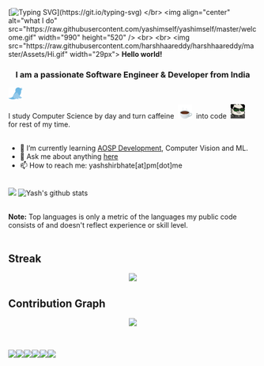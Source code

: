 [![Typing SVG](https://readme-typing-svg.herokuapp.com?color=%23F76767&center=true&width=500&lines=Hello+world!+I+am+Yash;I+am+a+Software+Engineer+by+profession;I+work+on+various+projects+in+my+free+time;Thanks+for+visiting+my+profile.)](https://git.io/typing-svg)
</br>
      <img align="center" alt="what I do" src="https://raw.githubusercontent.com/yashimself/yashimself/master/welcome.gif" width="990" height="520" />
      <br>
      <br>
      <img src="https://raw.githubusercontent.com/harshhaareddy/harshhaareddy/master/Assets/Hi.gif" width="29px"> **Hello world!**</br>
<h3 align="center"> I am a passionate Software Engineer & Developer from India</h3>
<a href="https://twitter.com/shirbhateyash">
  <img align="left" alt=" Yash Shirbhate | Twitter" width="29px" src="https://raw.githubusercontent.com/yashimself/yashimself/master/twitter.gif" />
</a>
<br />
<br />
I study Computer Science by day and turn caffeine &nbsp;<img alt="coffee" width="29px" src="https://raw.githubusercontent.com/yashimself/yashimself/master/coffee.gif"/>&nbsp; into code &nbsp;<img alt="program" width="29px" src="https://raw.githubusercontent.com/yashimself/yashimself/master/program.gif"/>&nbsp; for rest of my time.
<br />
<br />

- 🌱 I’m currently learning [AOSP Development](https://source.android.com/), Computer Vision and ML.
- 💬 Ask me about anything [here](https://github.com/yashimself/yashimself/issues)
- 📫 How to reach me: yashshirbhate[at]pm[dot]me


<br>
<img margin=15px src="https://github-readme-stats.vercel.app/api/top-langs/?username=yashimself&hide=yacc,smpl&langs_count=10&show_icons=true&theme=radical" float = "left"/>

<img margin=10px src="https://github-readme-stats.vercel.app/api?username=yashimself&show_icons=true&theme=radical&line_height=27" alt="Yash's github stats" float = "left"/> 
<br>
<br>

  <b>Note:</b> Top languages is only a metric of the languages my public code consists of and doesn't reflect experience or skill level.
<br>
<br>


## Streak
<p align="center"><img src="https://github-readme-streak-stats.herokuapp.com?user=yashimself&date_format=M%20j%5B%2C%20Y%5D&theme=tokyonight&hide_rank=false&count_private=true&border_radius=10&line_height=28&hide_border=true&text_color=a3a3a3"></p>

## Contribution Graph

<p align = "center">
 <img src="https://activity-graph.herokuapp.com/graph?username=yashimself&text_color=a3a3a3&border_radius=10&line_height=28&hide_border=true&text_color=a3a3a3&theme=redical&area=true&area_color=a3a3a3"></p>
 <br>
 
<p align = "center">
<a href="https://github.com/yashimself/face_attendance">
  <img align="left" float=left src="https://github-readme-stats.vercel.app/api/pin/?username=yashimself&show_icons=true&repo=face_attendance&theme=radical" />
</a>
<a href="https://github.com/yashimself/android_kernel_sdm660">
  <img align="left" float=left src="https://github-readme-stats.vercel.app/api/pin/?username=yashimself&show_icons=true&repo=android_kernel_sdm660&theme=radical" />
</a>
<a href="https://github.com/yashimself/proprietary_vendor_asus">
  <img align="left" float=left src="https://github-readme-stats.vercel.app/api/pin/?username=yashimself&show_icons=true&repo=proprietary_vendor_asus&theme=radical" />
</a>
<a href="https://github.com/yashimself/cowin-alerts">
  <img align="left" float=left src="https://github-readme-stats.vercel.app/api/pin/?username=yashimself&show_icons=true&repo=cowin-alerts&theme=radical" />
</a>
<a href="https://github.com/yashimself/RSA">
  <img align="left" float=left src="https://github-readme-stats.vercel.app/api/pin/?username=yashimself&show_icons=true&repo=RSA&theme=radical" />
</a>
<a href="https://github.com/yashimself/attend-google-meet-meetings">
  <img align="left" float=left src="https://github-readme-stats.vercel.app/api/pin/?username=yashimself&show_icons=true&repo=attend-google-meet-meetings&theme=radical" />
</a>
  </p>
